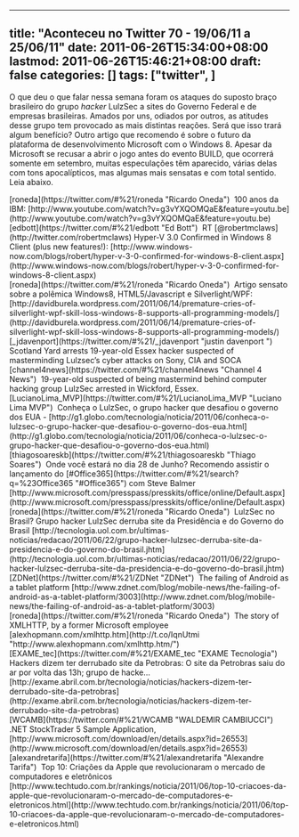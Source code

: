 
---
title: "Aconteceu no Twitter 70 - 19/06/11 a 25/06/11"
date: 2011-06-26T15:34:00+08:00
lastmod: 2011-06-26T15:46:21+08:00
draft: false
categories: []
tags: ["twitter", ]
---


O que deu o que falar nessa semana foram os ataques do suposto braço brasileiro do grupo *hacker* LulzSec a sites do Governo Federal e de empresas brasileiras. Amados por uns, odiados por outros, as atitudes desse grupo tem provocado as mais distintas reações. Será que isso trará algum benefício? Outro artigo que recomendo é sobre o futuro da plataforma de desenvolvimento Microsoft com o Windows 8. Apesar da Microsoft se recusar a abrir o jogo antes do evento BUILD, que ocorrerá somente em setembro, muitas especulações têm aparecido, várias delas com tons apocalípticos, mas algumas mais sensatas e com total sentido. Leia abaixo.


<div class="tweet-row"><span class="tweet-user-name">[roneda](https://twitter.com/#%21/roneda "Ricardo Oneda")  </span>100 anos da IBM: [http://www.youtube.com/watch?v=g3vYXQOMQaE&feature=youtu.be](http://www.youtube.com/watch?v=g3vYXQOMQaE&feature=youtu.be)  


<div class="tweet-row"><span class="tweet-user-name">[edbott](https://twitter.com/#%21/edbott "Ed Bott")  </span>RT [<span class="at">@</span><span class="at-text">robertmclaws</span>](http://twitter.com/robertmclaws) Hyper-V 3.0 Confirmed in Windows 8 Client (plus new features!): [http://www.windows-now.com/blogs/robert/hyper-v-3-0-confirmed-for-windows-8-client.aspx](http://www.windows-now.com/blogs/robert/hyper-v-3-0-confirmed-for-windows-8-client.aspx)  


<div class="tweet-row"><span class="tweet-user-name">[roneda](https://twitter.com/#%21/roneda "Ricardo Oneda")  </span>Artigo sensato sobre a polêmica Windows8, HTML5/Javascript e Silverlight/WPF: [http://davidburela.wordpress.com/2011/06/14/premature-cries-of-silverlight-wpf-skill-loss-windows-8-supports-all-programming-models/](http://davidburela.wordpress.com/2011/06/14/premature-cries-of-silverlight-wpf-skill-loss-windows-8-supports-all-programming-models/)  


<div class="tweet-row"><span class="tweet-user-name">[_jdavenport](https://twitter.com/#%21/_jdavenport "justin davenport ")  </span>Scotland Yard arrests 19-year-old Essex hacker suspected of masterminding Lulzsec’s cyber attacks on Sony, CIA and SOCA  


<div class="tweet-row"><span class="tweet-user-name">[channel4news](https://twitter.com/#%21/channel4news "Channel 4 News")  </span>19-year-old suspected of being mastermind behind computer hacking group LulzSec arrested in Wickford, Essex.   


<div class="tweet-row"><span class="tweet-user-name">[LucianoLima_MVP](https://twitter.com/#%21/LucianoLima_MVP "Luciano Lima MVP")  </span>Conheça o LulzSec, o grupo hacker que desafiou o governo dos EUA -   
[http://g1.globo.com/tecnologia/noticia/2011/06/conheca-o-lulzsec-o-grupo-hacker-que-desafiou-o-governo-dos-eua.html](http://g1.globo.com/tecnologia/noticia/2011/06/conheca-o-lulzsec-o-grupo-hacker-que-desafiou-o-governo-dos-eua.html)  


<div class="tweet-row"><span class="tweet-user-name">[thiagosoareskb](https://twitter.com/#%21/thiagosoareskb "Thiago Soares")  </span>Onde você estará no dia 28 de Junho? Recomendo assistir o lançamento do [<span class="hash">#</span><span class="hash-text">Office365</span>](https://twitter.com/#%21/search?q=%23Office365 "#Office365") com Steve Balmer [http://www.microsoft.com/presspass/presskits/office/online/Default.aspx](http://www.microsoft.com/presspass/presskits/office/online/Default.aspx)  


<div class="tweet-row"><span class="tweet-user-name">[roneda](https://twitter.com/#%21/roneda "Ricardo Oneda")  </span>LulzSec no Brasil? Grupo hacker LulzSec derruba site da Presidência e do Governo do Brasil   
[http://tecnologia.uol.com.br/ultimas-noticias/redacao/2011/06/22/grupo-hacker-lulzsec-derruba-site-da-presidencia-e-do-governo-do-brasil.jhtm](http://tecnologia.uol.com.br/ultimas-noticias/redacao/2011/06/22/grupo-hacker-lulzsec-derruba-site-da-presidencia-e-do-governo-do-brasil.jhtm)  


<div class="tweet-row"><span class="tweet-user-name">[ZDNet](https://twitter.com/#%21/ZDNet "ZDNet")  </span>The failing of Android as a tablet platform [http://www.zdnet.com/blog/mobile-news/the-failing-of-android-as-a-tablet-platform/3003](http://www.zdnet.com/blog/mobile-news/the-failing-of-android-as-a-tablet-platform/3003)  


<div class="tweet-row"><span class="tweet-user-name">[roneda](https://twitter.com/#%21/roneda "Ricardo Oneda")  </span>The story of XMLHTTP, by a former Microsoft employee [alexhopmann.com/xmlhttp.htm](http://t.co/IqnUtmi "http://www.alexhopmann.com/xmlhttp.htm/")  


<div class="tweet-row"><span class="tweet-user-name">[EXAME_tec](https://twitter.com/#%21/EXAME_tec "EXAME Tecnologia")  </span>Hackers dizem ter derrubado site da Petrobras: O site da Petrobras saiu do ar por volta das 13h; grupo de hacke...   
[http://exame.abril.com.br/tecnologia/noticias/hackers-dizem-ter-derrubado-site-da-petrobras](http://exame.abril.com.br/tecnologia/noticias/hackers-dizem-ter-derrubado-site-da-petrobras)  


<div class="tweet-row"><span class="tweet-user-name">[WCAMB](https://twitter.com/#%21/WCAMB "WALDEMIR CAMBIUCCI")  </span>.NET StockTrader 5 Sample Application, [http://www.microsoft.com/download/en/details.aspx?id=26553](http://www.microsoft.com/download/en/details.aspx?id=26553)  


<div class="tweet-row"><span class="tweet-user-name">[alexandretarifa](https://twitter.com/#%21/alexandretarifa "Alexandre Tarifa")  </span>Top 10: Criações da Apple que revolucionaram o mercado de computadores e eletrônicos   
[http://www.techtudo.com.br/rankings/noticia/2011/06/top-10-criacoes-da-apple-que-revolucionaram-o-mercado-de-computadores-e-eletronicos.html](http://www.techtudo.com.br/rankings/noticia/2011/06/top-10-criacoes-da-apple-que-revolucionaram-o-mercado-de-computadores-e-eletronicos.html)  

</div>
</div>
</div>
</div>
</div>
</div>
</div>
</div>
</div>
</div>
</div>
</div>
</div>

